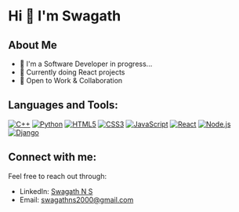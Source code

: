 # Hi 👋 I'm Swagath

## About Me
- 🎯 I'm a Software Developer in progress...
- 🌱 Currently doing React projects
- 👯 Open to Work & Collaboration

## Languages and Tools:

  [![C++](https://img.shields.io/badge/C++-00599C?style=flat&logo=cplusplus&logoColor=white)](https://isocpp.org/)
  [![Python](https://img.shields.io/badge/Python-3670A0?style=flat&logo=python&logoColor=ffdd54)](https://www.python.org/)
  [![HTML5](https://img.shields.io/badge/HTML5-%23E34F26?style=flat&logo=html5&logoColor=white)](https://html.spec.whatwg.org/multipage/)
  [![CSS3](https://img.shields.io/badge/CSS3-%231572B6?style=flat&logo=css3&logoColor=white)](https://developer.mozilla.org/en-US/docs/Web/CSS)
  [![JavaScript](https://img.shields.io/badge/JavaScript-yellow?style=flat&logo=javascript&logoColor=white)](https://developer.mozilla.org/en-US/docs/Web/JavaScript)
  [![React](https://img.shields.io/badge/ReactJs-%23222222?style=flat&logo=react)](https://reactjs.org/)
  [![Node.js](https://img.shields.io/badge/node.js-green?style=flat&logo=nodedotjs&logoColor=white)](https://nodejs.org/)
  [![Django](https://img.shields.io/badge/django-%230E5900?style=flat&logo=django)](https://www.djangoproject.com/)  

## Connect with me:

Feel free to reach out through:

- LinkedIn: [Swagath N S](https://www.linkedin.com/in/swagath-n-s-213304189/)
- Email: swagathns2000@gmail.com
